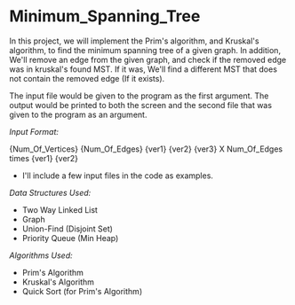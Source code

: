# Minimum_Spanning_Tree

In this project, we will implement the Prim's algorithm, and Kruskal's algorithm, to find the minimum spanning tree of a given graph.
In addition, We'll remove an edge from the given graph, and check if the removed edge was in kruskal's found MST.
If it was, We'll find a different MST that does not contain the removed edge (If it exists).

The input file would be given to the program as the first argument.
The output would be printed to both the screen and the second file that was given to the program as an argument.

_Input Format:_

{Num_Of_Vertices}
{Num_Of_Edges}
{ver1} {ver2} {ver3} X Num_Of_Edges times
{ver1} {ver2}

- I'll include a few input files in the code as examples.

_Data Structures Used:_

- Two Way Linked List
- Graph
- Union-Find (Disjoint Set)
- Priority Queue (Min Heap)

_Algorithms Used:_

- Prim's Algorithm
- Kruskal's Algorithm
- Quick Sort (for Prim's Algorithm)
